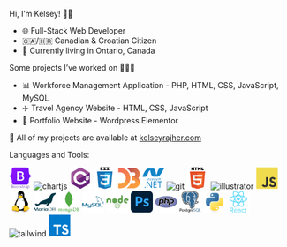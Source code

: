 Hi, I’m Kelsey! 👋🏻

- 🌐 Full-Stack Web Developer
- 🇨🇦/🇭🇷 Canadian & Croatian Citizen 
- 🍁 Currently living in Ontario, Canada

Some projects I’ve worked on 👩🏻‍💻
- 📊 Workforce Management Application - PHP, HTML, CSS, JavaScript, MySQL
- ✈️ Travel Agency Website - HTML, CSS, JavaScript
- 💼 Portfolio Website - Wordpress Elementor


🔗 All of my projects are available at [kelseyrajher.com](kelseyrajher.com)

Languages and Tools:
<p align="left"> 
<img src="https://raw.githubusercontent.com/devicons/devicon/master/icons/bootstrap/bootstrap-original-wordmark.svg" alt="bootstrap" width="40" height="40"/> 
  <img src="https://www.chartjs.org/media/logo-title.svg" alt="chartjs" width="40" height="40"/> <img src="https://raw.githubusercontent.com/devicons/devicon/master/icons/csharp/csharp-original.svg" alt="csharp" width="40" height="40"/> 
<img src="https://raw.githubusercontent.com/devicons/devicon/master/icons/css3/css3-original-wordmark.svg" alt="css3" width="40" height="40"/>  
<img src="https://raw.githubusercontent.com/devicons/devicon/master/icons/d3js/d3js-original.svg" alt="d3js" width="40" height="40"/> 
<img src="https://raw.githubusercontent.com/devicons/devicon/master/icons/dot-net/dot-net-plain-wordmark.svg" alt="dotnet" width="40" height="40"/> 
<img src="https://www.vectorlogo.zone/logos/git-scm/git-scm-icon.svg" alt="git" width="40" height="40"/>  
<img src="https://raw.githubusercontent.com/devicons/devicon/master/icons/html5/html5-original-wordmark.svg" alt="html5" width="40" height="40"/> 
<img src="https://www.vectorlogo.zone/logos/adobe_illustrator/adobe_illustrator-icon.svg" alt="illustrator" width="40" height="40"/> 
<img src="https://raw.githubusercontent.com/devicons/devicon/master/icons/javascript/javascript-original.svg" alt="javascript" width="40" height="40"/>
<img src="https://raw.githubusercontent.com/devicons/devicon/master/icons/linux/linux-original.svg" alt="linux" width="40" height="40"/> 
<img src="https://raw.githubusercontent.com/devicons/devicon/master/icons/mariadb/mariadb-original-wordmark.svg"" alt="linux" width="40" height="40"/> 
<img src="https://raw.githubusercontent.com/devicons/devicon/master/icons/mongodb/mongodb-plain-wordmark.svg" alt="mongodb" width="40" height="40"/>  
<img src="https://raw.githubusercontent.com/devicons/devicon/master/icons/mysql/mysql-plain-wordmark.svg" alt="mysql" width="40" height="40"/> 
<img src="https://raw.githubusercontent.com/devicons/devicon/master/icons/nodejs/nodejs-plain-wordmark.svg" alt="nodejs" width="40" height="40"/>  
<img src="https://raw.githubusercontent.com/devicons/devicon/master/icons/photoshop/photoshop-original.svg" alt="photoshop" width="40" height="40"/>  
<img src="https://raw.githubusercontent.com/devicons/devicon/master/icons/php/php-original.svg" alt="php" width="40" height="40"/> 
<img src="https://raw.githubusercontent.com/devicons/devicon/master/icons/postgresql/postgresql-original-wordmark.svg" alt="postgresql" width="40" height="40"/> 
<img src="https://raw.githubusercontent.com/devicons/devicon/master/icons/python/python-original.svg" alt="python" width="40" height="40"/> 
<img src="https://raw.githubusercontent.com/devicons/devicon/master/icons/react/react-original-wordmark.svg" alt="react" width="40" height="40"/>
<img src="https://www.vectorlogo.zone/logos/tailwindcss/tailwindcss-icon.svg" alt="tailwind" width="40" height="40"/>  
<img src="https://raw.githubusercontent.com/devicons/devicon/master/icons/typescript/typescript-original.svg" alt="typescript" width="40" height="40"/> </p>
<!---
kelseyrajher/kelseyrajher is a ✨ special ✨ repository because its `README.md` (this file) appears on your GitHub profile.
You can click the Preview link to take a look at your changes.
--->
